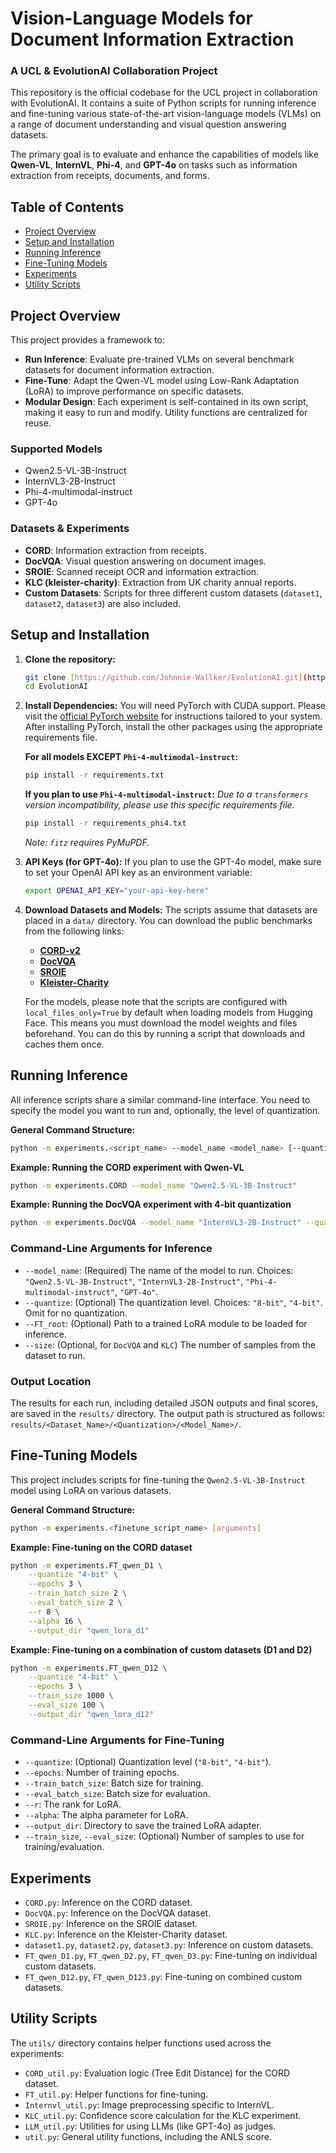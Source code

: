 # Vision-Language Models for Document Information Extraction
### A UCL & EvolutionAI Collaboration Project

This repository is the official codebase for the UCL project in collaboration with EvolutionAI. It contains a suite of Python scripts for running inference and fine-tuning various state-of-the-art vision-language models (VLMs) on a range of document understanding and visual question answering datasets.

The primary goal is to evaluate and enhance the capabilities of models like **Qwen-VL**, **InternVL**, **Phi-4**, and **GPT-4o** on tasks such as information extraction from receipts, documents, and forms.

## Table of Contents
- [Project Overview](#project-overview)
- [Setup and Installation](#setup-and-installation)
- [Running Inference](#running-inference)
- [Fine-Tuning Models](#fine-tuning-models)
- [Experiments](#experiments)
- [Utility Scripts](#utility-scripts)

## Project Overview

This project provides a framework to:
-   **Run Inference**: Evaluate pre-trained VLMs on several benchmark datasets for document information extraction.
-   **Fine-Tune**: Adapt the Qwen-VL model using Low-Rank Adaptation (LoRA) to improve performance on specific datasets.
-   **Modular Design**: Each experiment is self-contained in its own script, making it easy to run and modify. Utility functions are centralized for reuse.

### Supported Models
-   Qwen2.5-VL-3B-Instruct
-   InternVL3-2B-Instruct
-   Phi-4-multimodal-instruct
-   GPT-4o

### Datasets & Experiments
-   **CORD**: Information extraction from receipts.
-   **DocVQA**: Visual question answering on document images.
-   **SROIE**: Scanned receipt OCR and information extraction.
-   **KLC (kleister-charity)**: Extraction from UK charity annual reports.
-   **Custom Datasets**: Scripts for three different custom datasets (`dataset1`, `dataset2`, `dataset3`) are also included.

## Setup and Installation

1.  **Clone the repository:**
    ```bash
    git clone [https://github.com/Johnnie-Wallker/EvolutionAI.git](https://github.com/Johnnie-Wallker/EvolutionAI.git)
    cd EvolutionAI
    ```

2.  **Install Dependencies:**
    You will need PyTorch with CUDA support. Please visit the [official PyTorch website](https://pytorch.org/get-started/locally/) for instructions tailored to your system. After installing PyTorch, install the other packages using the appropriate requirements file.

    **For all models EXCEPT `Phi-4-multimodal-instruct`:**
    ```bash
    pip install -r requirements.txt
    ```

    **If you plan to use `Phi-4-multimodal-instruct`:**
    *Due to a `transformers` version incompatibility, please use this specific requirements file.*
    ```bash
    pip install -r requirements_phi4.txt
    ```
    *Note: `fitz` requires PyMuPDF.*

3.  **API Keys (for GPT-4o):**
    If you plan to use the GPT-4o model, make sure to set your OpenAI API key as an environment variable:
    ```bash
    export OPENAI_API_KEY="your-api-key-here"
    ```

4.  **Download Datasets and Models:**
    The scripts assume that datasets are placed in a `data/` directory. You can download the public benchmarks from the following links:
    -   [**CORD-v2**](https://huggingface.co/datasets/naver-clova-ix/cord-v2)
    -   [**DocVQA**](https://www.docvqa.org/datasets/docvqa)
    -   [**SROIE**](https://rrc.cvc.uab.es/?ch=13)
    -   [**Kleister-Charity**](https://huggingface.co/datasets/applicaai/kleister-charity)

    For the models, please note that the scripts are configured with `local_files_only=True` by default when loading models from Hugging Face. This means you must download the model weights and files beforehand. You can do this by running a script that downloads and caches them once.

## Running Inference

All inference scripts share a similar command-line interface. You need to specify the model you want to run and, optionally, the level of quantization.

**General Command Structure:**
```bash
python -m experiments.<script_name> --model_name <model_name> [--quantize <quantization>]
```

**Example: Running the CORD experiment with Qwen-VL**
```bash
python -m experiments.CORD --model_name "Qwen2.5-VL-3B-Instruct"
```

**Example: Running the DocVQA experiment with 4-bit quantization**
```bash
python -m experiments.DocVQA --model_name "InternVL3-2B-Instruct" --quantize "4-bit"
```

### Command-Line Arguments for Inference
-   `--model_name`: (Required) The name of the model to run. Choices: `"Qwen2.5-VL-3B-Instruct"`, `"InternVL3-2B-Instruct"`, `"Phi-4-multimodal-instruct"`, `"GPT-4o"`.
-   `--quantize`: (Optional) The quantization level. Choices: `"8-bit"`, `"4-bit"`. Omit for no quantization.
-   `--FT_root`: (Optional) Path to a trained LoRA module to be loaded for inference.
-   `--size`: (Optional, for `DocVQA` and `KLC`) The number of samples from the dataset to run.

### Output Location
The results for each run, including detailed JSON outputs and final scores, are saved in the `results/` directory. The output path is structured as follows: `results/<Dataset_Name>/<Quantization>/<Model_Name>/`.

## Fine-Tuning Models

This project includes scripts for fine-tuning the `Qwen2.5-VL-3B-Instruct` model using LoRA on various datasets.

**General Command Structure:**
```bash
python -m experiments.<finetune_script_name> [arguments]
```

**Example: Fine-tuning on the CORD dataset**
```bash
python -m experiments.FT_qwen_D1 \
    --quantize "4-bit" \
    --epochs 3 \
    --train_batch_size 2 \
    --eval_batch_size 2 \
    --r 8 \
    --alpha 16 \
    --output_dir "qwen_lora_d1"
```

**Example: Fine-tuning on a combination of custom datasets (D1 and D2)**
```bash
python -m experiments.FT_qwen_D12 \
    --quantize "4-bit" \
    --epochs 3 \
    --train_size 1000 \
    --eval_size 100 \
    --output_dir "qwen_lora_d12"
```

### Command-Line Arguments for Fine-Tuning
-   `--quantize`: (Optional) Quantization level (`"8-bit"`, `"4-bit"`).
-   `--epochs`: Number of training epochs.
-   `--train_batch_size`: Batch size for training.
-   `--eval_batch_size`: Batch size for evaluation.
-   `--r`: The rank for LoRA.
-   `--alpha`: The alpha parameter for LoRA.
-   `--output_dir`: Directory to save the trained LoRA adapter.
-   `--train_size`, `--eval_size`: (Optional) Number of samples to use for training/evaluation.

## Experiments

-   `CORD.py`: Inference on the CORD dataset.
-   `DocVQA.py`: Inference on the DocVQA dataset.
-   `SROIE.py`: Inference on the SROIE dataset.
-   `KLC.py`: Inference on the Kleister-Charity dataset.
-   `dataset1.py`, `dataset2.py`, `dataset3.py`: Inference on custom datasets.
-   `FT_qwen_D1.py`, `FT_qwen_D2.py`, `FT_qwen_D3.py`: Fine-tuning on individual custom datasets.
-   `FT_qwen_D12.py`, `FT_qwen_D123.py`: Fine-tuning on combined custom datasets.

## Utility Scripts

The `utils/` directory contains helper functions used across the experiments:
-   `CORD_util.py`: Evaluation logic (Tree Edit Distance) for the CORD dataset.
-   `FT_util.py`: Helper functions for fine-tuning.
-   `Internvl_util.py`: Image preprocessing specific to InternVL.
-   `KLC_util.py`: Confidence score calculation for the KLC experiment.
-   `LLM_util.py`: Utilities for using LLMs (like GPT-4o) as judges.
-   `util.py`: General utility functions, including the ANLS score.